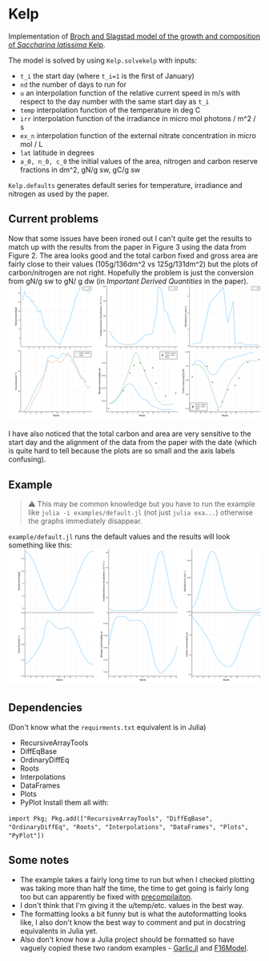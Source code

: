 # Kelp

Implementation of [Broch and Slagstad model of the growth and composition of _Saccharina latissima_  Kelp](https://link.springer.com/article/10.1007/s10811-011-9695-y).

The model is solved by using `Kelp.solvekelp` with inputs:
- `t_i` the start day (where `t_i=1` is the first of January)
- `nd` the number of days to run for
- `u` an interpolation function of the relative current speed in m/s with respect to the day number with the same start day as `t_i`
- `temp` interpolation function of the temperature in deg C
- `irr` interpolation function of the irradiance in micro mol photons / m^2 / s
- `ex_n` interpolation function of the external nitrate concentration in micro mol / L
- `lat` latitude in degrees
- `a_0, n_0, c_0` the initial values of the area, nitrogen and carbon reserve fractions in dm^2, gN/g sw, gC/g sw

`Kelp.defaults` generates default series for temperature, irradiance and nitrogen as used by the paper.

## Current problems
Now that some issues have been ironed out I can't quite get the results to match up with the results from the paper in Figure 3 using the data from Figure 2. The area looks good and the total carbon fixed and gross area are fairly close to their values (105g/136dm^2 vs 125g/131dm^2) but the plots of carbon/nitrogen are not right. Hopefully the problem is just the conversion from gN/g sw to gN/ g dw (in _Important Derived Quantities_ in the paper). 
![Figure 3 equivilant.](img/paper_comparison.png)

I have also noticed that the total carbon and area are very sensitive to the start day and the alignment of the data from the paper with the date (which is quite hard to tell because the plots are so small and the axis labels confusing).

## Example
> :warning: This may be common knowledge but you have to run the example like `julia -i examples/default.jl` (not just `julia exa...`) otherwise the graphs immediately disappear.

`example/default.jl` runs the default values and the results will look something like this:
![A grid of graphs showing the variation of various parameters across the year, temperature behaves sinusoidally and the irradiance and nitrate concentration have spikes. The Frond area, nitrogen reserve and carbon reserve are also shown.](img/default.png)

## Dependencies
(Don't know what the `requirments.txt` equivalent is in Julia)
- RecursiveArrayTools
- DiffEqBase
- OrdinaryDiffEq
- Roots
- Interpolations
- DataFrames
- Plots
- PyPlot
Install them all with:

`import Pkg; Pkg.add(["RecursiveArrayTools", "DiffEqBase", "OrdinaryDiffEq", "Roots", "Interpolations", "DataFrames", "Plots", "PyPlot"])`

## Some notes
- The example takes a fairly long time to run but when I checked plotting was taking more than half the time, the time to get going is fairly long too but can apparently be fixed with [precompilaiton](https://julialang.org/blog/2021/01/precompile_tutorial/).
- I don't think that I'm giving it the u/temp/etc. values in the best way.
- The formatting looks a bit funny but is what the autoformatting looks like, I also don't know the best way to comment and put in docstring equivalents in Julia yet.
- Also don't know how a Julia project should be formatted so have vaguely copied these two random examples - [Garlic.jl](https://github.com/cropbox/Garlic.jl) and [F16Model](https://github.com/isrlab/F16Model.jl).
